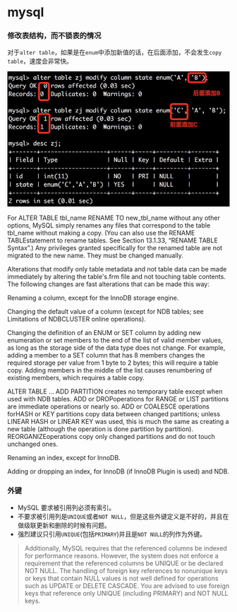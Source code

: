 # mysql

### 修改表结构，而不锁表的情况

对于`alter table`，如果是在`enum`中添加新值的话，在后面添加，不会发生`copy table`，速度会非常快。

![mysql-alter-table-enum](../img/mysql-alter-table-enum.png)

For ALTER TABLE tbl_name RENAME TO new_tbl_name without any other options, MySQL simply renames any files that correspond to the table tbl_name without making a copy. (You can also use the RENAME TABLEstatement to rename tables. See Section 13.1.33, “RENAME TABLE Syntax”.) Any privileges granted specifically for the renamed table are not migrated to the new name. They must be changed manually.

Alterations that modify only table metadata and not table data can be made immediately by altering the table's.frm file and not touching table contents. The following changes are fast alterations that can be made this way:

Renaming a column, except for the InnoDB storage engine.

Changing the default value of a column (except for NDB tables; see Limitations of NDBCLUSTER online operations).

Changing the definition of an ENUM or SET column by adding new enumeration or set members to the end of the list of valid member values, as long as the storage side of the data type does not change. For example, adding a member to a SET column that has 8 members changes the required storage per value from 1 byte to 2 bytes; this will require a table copy. Adding members in the middle of the list causes renumbering of existing members, which requires a table copy.

ALTER TABLE ... ADD PARTITION creates no temporary table except when used with NDB tables. ADD or DROPoperations for RANGE or LIST partitions are immediate operations or nearly so. ADD or COALESCE operations forHASH or KEY partitions copy data between changed partitions; unless LINEAR HASH or LINEAR KEY was used, this is much the same as creating a new table (although the operation is done partition by partition). REORGANIZEoperations copy only changed partitions and do not touch unchanged ones.

Renaming an index, except for InnoDB.

Adding or dropping an index, for InnoDB (if InnoDB Plugin is used) and NDB.


### 外键

* MySQL 要求被引用列必须有索引。
* 不要求被引用列是`UNIQUE`或者`NOT NULL`，但是这些外键定义是不好的，并且在做级联更新和删除的时候有问题。
* 强烈建议只引用`UNIQUE`(包括`PRIMARY`)并且是`NOT NULL`的列作为外键。

> Additionally, MySQL requires that the referenced columns be indexed for performance reasons. However, the system does not enforce a requirement that the referenced columns be UNIQUE or be declared NOT NULL. The handling of foreign key references to nonunique keys or keys that contain NULL values is not well defined for operations such as UPDATE or DELETE CASCADE. You are advised to use foreign keys that reference only UNIQUE (including PRIMARY) and NOT NULL keys.

